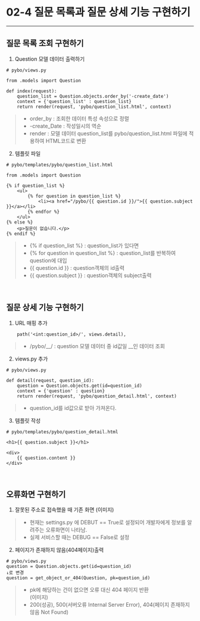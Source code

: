 # 02-4 질문 목록과 질문 상세 기능 구현하기
------------
## 질문 목록 조회 구현하기
1. Question 모델 데이터 출력하기
```
# pybo/views.py

from .models import Question

def index(request):
    question_list = Question.objects.order_by('-create_date')
    context = {'question_list' : question_list}
    return render(request, 'pybo/question_list.html', context)
```
> * order_by : 조회한 데이터 특성 속성으로 정렬
> * -create_Date : 작성일시의 역순   
> * render : 모델 데이터 question_list를 pybo/question_list.html 파일에 적용하여 HTML코드로 변환

2. 템플릿 파일
```
# pybo/templates/pybo/question_list.html

from .models import Question

{% if question_list %}
    <ul>
        {% for question in question_list %}
            <li><a href="/pybo/{{ question.id }}/">{{ question.subject }}</a></li>
        {% endfor %}    
    </ul>
{% else %}
    <p>질문이 없습니다.</p>
{% endif %}
```
> * {% if question_list %} : question_list가 있다면
> * {% for question in question_list %} : question_list를 반복하여 question에 대입 
> * {{ question.id }} : question객체의 id출력
> * {{ question.subject }} : question객체의 subject출력   
   
</br>

## 질문 상세 기능 구현하기
1. URL 매핑 추가
```
    path('<int:question_id>/', views.detail),
```
> * /pybo/__/ : question 모델 데이터 중 id값일 __인 데이터 조회

2. views.py 추가
```
# pybo/views.py

def detail(request, question_id):
    question = Question.objects.get(id=question_id)
    context = {'question' : question}
    return render(request, 'pybo/question_detail.html', context)
```
> * question_id를 id값으로 받아 가져온다.

3. 템플릿 작성
```
# pybo/templates/pybo/question_detail.html

<h1>{{ question.subject }}</h1>

<div>
    {{ question.content }}
</div>
```

</br>

## 오류화면 구현하기
1. 잘못된 주소로 접속했을 때 기존 화면
(이미지)   
> * 현재는 settings.py 에 DEBUT == True로 설정되어 개발자에게 정보를 알려주는 오류화면이 나타남. 
> * 실제 서비스할 때는 DEBUG == False로 설정

2. 페이지가 존재하지 않음(404페이지)출력
```
# pybo/views.py
question = Question.objects.get(id=question_id)
↓로 변경
question = get_object_or_404(Question, pk=question_id)
```
> * pk에 해당하는 건이 없으면 오류 대신 404 페이지 반환   
(이미지)
> * 200(성공), 500(서버오류 Internal Server Error), 404(페이지 존재하지 않음 Not Found)